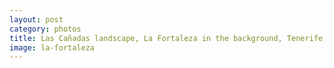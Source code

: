 ```yaml
---
layout: post
category: photos
title: Las Cañadas landscape, La Fortaleza in the background, Tenerife, Canary Islands.
image: la-fortaleza
---
```

